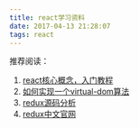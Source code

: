 ```yaml
---
title: react学习资料
date: 2017-04-13 21:28:07
tags: react
---
```


推荐阅读：
1. [react核心概念，入门教程](http://huziketang.com/books/react/lesson1)
2. [如何实现一个virtual-dom算法](https://github.com/livoras/blog/issues/13)
3. [redux源码分析](https://github.com/kenberkeley/redux-simple-tutorial/blob/master/redux-advanced-tutorial.md)
4. [redux中文官网](http://www.redux.org.cn/)